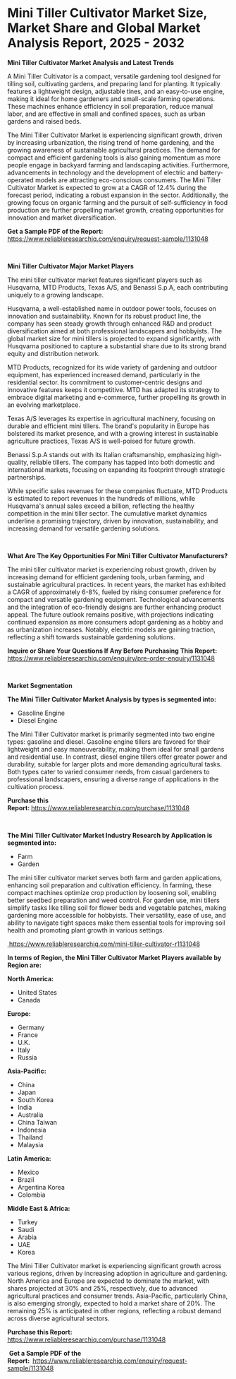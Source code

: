 <p><h1>Mini Tiller Cultivator Market Size, Market Share and Global Market Analysis Report, 2025 - 2032</h1></p><p><strong>Mini Tiller Cultivator Market Analysis and Latest Trends</strong></p>
<p><p>A Mini Tiller Cultivator is a compact, versatile gardening tool designed for tilling soil, cultivating gardens, and preparing land for planting. It typically features a lightweight design, adjustable tines, and an easy-to-use engine, making it ideal for home gardeners and small-scale farming operations. These machines enhance efficiency in soil preparation, reduce manual labor, and are effective in small and confined spaces, such as urban gardens and raised beds.</p><p>The Mini Tiller Cultivator Market is experiencing significant growth, driven by increasing urbanization, the rising trend of home gardening, and the growing awareness of sustainable agricultural practices. The demand for compact and efficient gardening tools is also gaining momentum as more people engage in backyard farming and landscaping activities. Furthermore, advancements in technology and the development of electric and battery-operated models are attracting eco-conscious consumers. The Mini Tiller Cultivator Market is expected to grow at a CAGR of 12.4% during the forecast period, indicating a robust expansion in the sector. Additionally, the growing focus on organic farming and the pursuit of self-sufficiency in food production are further propelling market growth, creating opportunities for innovation and market diversification.</p></p>
<p><strong>Get a Sample PDF of the Report:&nbsp;</strong> <a href="https://www.reliableresearchiq.com/enquiry/request-sample/1131048?utm_campaign=103&utm_medium=2&utm_source=Github&utm_content=ia&utm_term=16042025&utm_id=mini-tiller-cultivator">https://www.reliableresearchiq.com/enquiry/request-sample/1131048</a></p>
<p>&nbsp;</p>
<p><strong>Mini Tiller Cultivator Major Market Players</strong></p>
<p><p>The mini tiller cultivator market features significant players such as Husqvarna, MTD Products, Texas A/S, and Benassi S.p.A, each contributing uniquely to a growing landscape. </p><p>Husqvarna, a well-established name in outdoor power tools, focuses on innovation and sustainability. Known for its robust product line, the company has seen steady growth through enhanced R&D and product diversification aimed at both professional landscapers and hobbyists. The global market size for mini tillers is projected to expand significantly, with Husqvarna positioned to capture a substantial share due to its strong brand equity and distribution network.</p><p>MTD Products, recognized for its wide variety of gardening and outdoor equipment, has experienced increased demand, particularly in the residential sector. Its commitment to customer-centric designs and innovative features keeps it competitive. MTD has adapted its strategy to embrace digital marketing and e-commerce, further propelling its growth in an evolving marketplace.</p><p>Texas A/S leverages its expertise in agricultural machinery, focusing on durable and efficient mini tillers. The brand's popularity in Europe has bolstered its market presence, and with a growing interest in sustainable agriculture practices, Texas A/S is well-poised for future growth.</p><p>Benassi S.p.A stands out with its Italian craftsmanship, emphasizing high-quality, reliable tillers. The company has tapped into both domestic and international markets, focusing on expanding its footprint through strategic partnerships. </p><p>While specific sales revenues for these companies fluctuate, MTD Products is estimated to report revenues in the hundreds of millions, while Husqvarna's annual sales exceed a billion, reflecting the healthy competition in the mini tiller sector. The cumulative market dynamics underline a promising trajectory, driven by innovation, sustainability, and increasing demand for versatile gardening solutions.</p></p>
<p>&nbsp;</p>
<p><strong>What Are The Key Opportunities For Mini Tiller Cultivator Manufacturers?</strong></p>
<p><p>The mini tiller cultivator market is experiencing robust growth, driven by increasing demand for efficient gardening tools, urban farming, and sustainable agricultural practices. In recent years, the market has exhibited a CAGR of approximately 6-8%, fueled by rising consumer preference for compact and versatile gardening equipment. Technological advancements and the integration of eco-friendly designs are further enhancing product appeal. The future outlook remains positive, with projections indicating continued expansion as more consumers adopt gardening as a hobby and as urbanization increases. Notably, electric models are gaining traction, reflecting a shift towards sustainable gardening solutions.</p></p>
<p><strong>Inquire or Share Your Questions If Any Before Purchasing This Report:</strong> <a href="https://www.reliableresearchiq.com/enquiry/pre-order-enquiry/1131048?utm_campaign=103&utm_medium=2&utm_source=Github&utm_content=ia&utm_term=16042025&utm_id=mini-tiller-cultivator">https://www.reliableresearchiq.com/enquiry/pre-order-enquiry/1131048</a></p>
<p>&nbsp;</p>
<p><strong>Market Segmentation</strong></p>
<p><strong>The Mini Tiller Cultivator Market Analysis by types is segmented into:</strong></p>
<p><ul><li>Gasoline Engine</li><li>Diesel Engine</li></ul></p>
<p><p>The Mini Tiller Cultivator market is primarily segmented into two engine types: gasoline and diesel. Gasoline engine tillers are favored for their lightweight and easy maneuverability, making them ideal for small gardens and residential use. In contrast, diesel engine tillers offer greater power and durability, suitable for larger plots and more demanding agricultural tasks. Both types cater to varied consumer needs, from casual gardeners to professional landscapers, ensuring a diverse range of applications in the cultivation process.</p></p>
<p><strong>Purchase this Report:&nbsp;</strong><a href="https://www.reliableresearchiq.com/purchase/1131048?utm_campaign=103&utm_medium=2&utm_source=Github&utm_content=ia&utm_term=16042025&utm_id=mini-tiller-cultivator">https://www.reliableresearchiq.com/purchase/1131048</a></p>
<p>&nbsp;</p>
<p><strong>The Mini Tiller Cultivator Market Industry Research by Application is segmented into:</strong></p>
<p><ul><li>Farm</li><li>Garden</li></ul></p>
<p><p>The mini tiller cultivator market serves both farm and garden applications, enhancing soil preparation and cultivation efficiency. In farming, these compact machines optimize crop production by loosening soil, enabling better seedbed preparation and weed control. For garden use, mini tillers simplify tasks like tilling soil for flower beds and vegetable patches, making gardening more accessible for hobbyists. Their versatility, ease of use, and ability to navigate tight spaces make them essential tools for improving soil health and promoting plant growth in various settings.</p></p>
<p><a href="https://www.reliableresearchiq.com/mini-tiller-cultivator-r1131048?utm_campaign=103&utm_medium=2&utm_source=Github&utm_content=ia&utm_term=16042025&utm_id=mini-tiller-cultivator">&nbsp;https://www.reliableresearchiq.com/mini-tiller-cultivator-r1131048</a></p>
<p><strong>In terms of Region, the Mini Tiller Cultivator Market Players available by Region are:</strong></p>
<p>
    <p> <strong> North America: </strong>
        <ul>
            <li>United States</li>
            <li>Canada</li>
        </ul>
        </p> 
    <p> <strong> Europe: </strong>
        <ul>
            <li>Germany</li>
            <li>France</li>
            <li>U.K.</li>
            <li>Italy</li>
            <li>Russia</li>
        </ul>
        </p> 
    <p> <strong> Asia-Pacific: </strong>
        <ul>
            <li>China</li>
            <li>Japan</li>
            <li>South Korea</li>
            <li>India</li>
            <li>Australia</li>
            <li>China Taiwan</li>
            <li>Indonesia</li>
            <li>Thailand</li>
            <li>Malaysia</li>
        </ul>
        </p> 
    <p> <strong> Latin America: </strong>
        <ul>
            <li>Mexico</li>
            <li>Brazil</li>
            <li>Argentina Korea</li>
            <li>Colombia</li>
        </ul>
        </p> 
    <p> <strong> Middle East & Africa: </strong>
        <ul>
            <li>Turkey</li>
            <li>Saudi</li>
            <li>Arabia</li>
            <li>UAE</li>
            <li>Korea</li>
        </ul>
    </p>
    </p>
<p><p>The Mini Tiller Cultivator market is experiencing significant growth across various regions, driven by increasing adoption in agriculture and gardening. North America and Europe are expected to dominate the market, with shares projected at 30% and 25%, respectively, due to advanced agricultural practices and consumer trends. Asia-Pacific, particularly China, is also emerging strongly, expected to hold a market share of 20%. The remaining 25% is anticipated in other regions, reflecting a robust demand across diverse agricultural sectors.</p></p>
<p><strong>Purchase this Report: </strong><a href="https://www.reliableresearchiq.com/purchase/1131048?utm_campaign=103&utm_medium=2&utm_source=Github&utm_content=ia&utm_term=16042025&utm_id=mini-tiller-cultivator">https://www.reliableresearchiq.com/purchase/1131048</a></p>
<p>&nbsp;<strong>Get a Sample PDF of the Report:&nbsp;&nbsp;</strong><a href="https://www.reliableresearchiq.com/enquiry/request-sample/1131048?utm_campaign=103&utm_medium=2&utm_source=Github&utm_content=ia&utm_term=16042025&utm_id=mini-tiller-cultivator">https://www.reliableresearchiq.com/enquiry/request-sample/1131048</a></p>
<p><strong></strong></p>
<p><p></p><p></p><p></p></p>